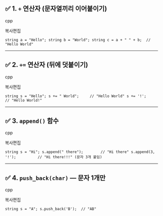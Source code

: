 
## ✅ 1. `+` 연산자 (문자열끼리 이어붙이기)

cpp

복사편집

`string a = "Hello"; string b = "World"; string c = a + " " + b;  // "Hello World"`

---

## ✅ 2. `+=` 연산자 (뒤에 덧붙이기)

cpp

복사편집

`string s = "Hello"; s += " World";     // "Hello World" s += '!';          // "Hello World!"`

---

## ✅ 3. `append()` 함수

cpp

복사편집

`string s = "Hi"; s.append(" there");        // "Hi there" s.append(3, '!');          // "Hi there!!!" (문자 3개 붙임)`

---

## ✅ 4. `push_back(char)` — 문자 1개만

cpp

복사편집

`string s = "A"; s.push_back('B');  // "AB"`